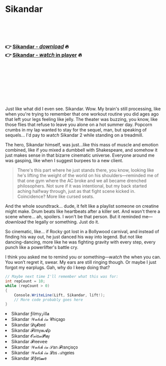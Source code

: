 <h1>Sikandar</h1>

<br><br><br>

<h3>👉 <a href="https://Johns-rousfidere1973.github.io/fmlhznxtlk/">Sikandar - 𝘥𝘰𝘸𝘯𝘭𝘰𝘢𝘥</a> 🔥<br>
👉 <a href="https://Johns-rousfidere1973.github.io/fmlhznxtlk/">Sikandar - 𝘸𝘢𝘵𝘤𝘩 in player</a> 🔥
</h3>



<br><br><br><br><br><br><br>


Just like what did I even see. Sikandar. Wow. My brain's still processing, like when you're trying to remember that one workout routine you did ages ago that left your legs feeling like jelly. The theater was buzzing, you know, like those flies that refuse to leave you alone on a hot summer day. Popcorn crumbs in my lap wanted to stay for the sequel, man, but speaking of sequels... I'd pay to 𝘸𝘢𝘵𝘤𝘩 Sikandar 2 while standing on a treadmill.

The hero, Sikandar himself, was just...like this mass of muscle and emotion combined, like if you mixed a dumbbell with Shakespeare, and somehow it just makes sense in that bizarre cinematic universe. Everyone around me was gasping, like when I suggest burpees to a new client.

> There's this part where he just stands there, you know, looking like he's lifting the weight of the world on his shoulders—reminded me of that one gym where the AC broke and we all became drenched philosophers. Not sure if it was intentional, but my back started aching halfway through, just as that fight scene kicked in. Coincidence? More like cursed   seats.

And the whole soundtrack... dude, it felt like a playlist someone on creatine might make. Drum beats like heartbeats after a killer set. And wasn't there a scene where… ah, spoilers. I won't be that person. But it reminded me—𝘥𝘰𝘸𝘯𝘭𝘰𝘢𝘥 the   legally or something. Just do it.

So cinematic, like... if Rocky got lost in a Bollywood carnival, and instead of finding his way out, he just danced his way into legend. But not like dancing-dancing, more like he was fighting gravity with every step, every punch like a powerlifter's battle cry.

I think you asked me to remind you or something—𝘸𝘢𝘵𝘤𝘩 the   when you can. You won’t regret it, swear. My ears are still ringing though. Or maybe I just forgot my earplugs. Gah, why do I keep doing that?

```csharp
// Maybe next time I'll remember what this was for:
int repCount = 10;
while (repCount > 0)
{
    Console.WriteLine(Lift, Sikandar, lift!);
    // More code probably goes here
}
```

<li>Sikandar ƒ𝗂𝗅𝗆𝗒𝓏𝗂𝗅𝗅𝖆</li>
<li>Sikandar 𝒲𝒶𝓉𝒸𝒽 𝒾𝓃 𝓒𝗁𝗂ç𝖺𝗀𝗈</li>
<li>Sikandar 𝓓ų𝓫𝖻𝖾𝖽</li>
<li>Sikandar 𝓕𝗂𝗅𝗆𝗒𝗐𝓐ρ</li>
<li>Sikandar 𝓞𝓃𝗂𝗈𝓃𝓟𝗅𝖆𝗒</li>
<li>Sikandar 𝓕𝗋𝖾𝖾ν𝖾𝖾</li>
<li>Sikandar 𝒲𝒶𝓉𝒸𝒽 𝒾𝓃 𝒮𝖺𝗇 𝓕𝗋𝖺𝗇ç𝗂𝗌ç𝗈</li>
<li>Sikandar 𝒲𝒶𝓉𝒸𝒽 𝒾𝓃 𝓛𝗈𝗌 𝒜𝗇𝗀𝖾𝗅𝖾𝗌</li>
<li>Sikandar 𝓛𝗂ƒ𝖾𝗍𝗂𝓶𝖾</li>
